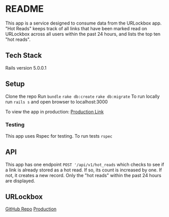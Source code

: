 # README

This app is a service designed to consume data from the URLockbox app. "Hot Reads" keeps track of all links that have been marked read on URLockbox across all users within the past 24 hours, and lists the top ten "hot reads".

## Tech Stack
Rails version 5.0.0.1

## Setup
 Clone the repo
 Run `bundle`
 `rake db:create`
 `rake db:migrate`
 To run locally run `rails s` and open browser to localhost:3000

To view the app in production:
 [Production Link](https://m4-hot-reads.herokuapp.com/)

### Testing

This app uses Rspec for testing. To run tests `rspec`

## API

This app has one endpoint `POST '/api/v1/hot_reads` which checks to see if a link is already stored as a hot read. If so, its count is increased by one. If not, it creates a new record. Only the "hot reads" within the past 24 hours are displayed.

## URLockbox

[GitHub Repo](https://github.com/slague/m4-final-starter)
[Production](https://mod-4-final-stephanie.herokuapp.com/)
